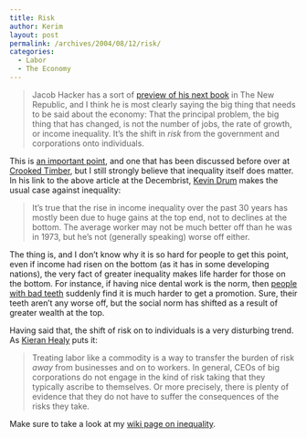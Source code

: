 ```yaml
---
title: Risk
author: Kerim
layout: post
permalink: /archives/2004/08/12/risk/
categories:
  - Labor
  - The Economy
---
```

> Jacob Hacker has a sort of <a href="http://www.tnr.com/doc.mhtml?i=20040816&#038;s=hacker081604" onclick="_gaq.push(['_trackEvent', 'outbound-article', 'http://www.tnr.com/doc.mhtml?i=20040816&s=hacker081604', 'preview of his next book']);" >preview of his next book</a> in The New Republic, and I think he is most clearly saying the big thing that needs to be said about the economy: That the principal problem, the big thing that has changed, is not the number of jobs, the rate of growth, or income inequality. It&#8217;s the shift in *risk* from the government and corporations onto individuals.

This is <a href="http://markschmitt.typepad.com/decembrist/2004/08/paid_sick_leave.html" onclick="_gaq.push(['_trackEvent', 'outbound-article', 'http://markschmitt.typepad.com/decembrist/2004/08/paid_sick_leave.html', 'an important point']);" >an important point</a>, and one that has been discussed before over at <a href="http://www.crookedtimber.org/archives/002315.html" onclick="_gaq.push(['_trackEvent', 'outbound-article', 'http://www.crookedtimber.org/archives/002315.html', 'Crooked Timber']);" >Crooked Timber</a>, but I still strongly believe that inequality itself does matter. In his link to the above article at the Decembrist, <a href="http://www.washingtonmonthly.com/archives/individual/2004_08/004491.php" onclick="_gaq.push(['_trackEvent', 'outbound-article', 'http://www.washingtonmonthly.com/archives/individual/2004_08/004491.php', 'Kevin Drum']);" >Kevin Drum</a> makes the usual case against inequality:

> It&#8217;s true that the rise in income inequality over the past 30 years has mostly been due to huge gains at the top end, not to declines at the bottom. The average worker may not be much better off than he was in 1973, but he&#8217;s not (generally speaking) worse off either.

The thing is, and I don&#8217;t know why it is so hard for people to get this point, even if income had risen on the bottom (as it has in some developing nations), the very fact of greater inequality makes life harder for those on the bottom. For instance, if having nice dental work is the norm, then <a href="http://test.oxus.net/archives/000319.html" onclick="_gaq.push(['_trackEvent', 'outbound-article', 'http://test.oxus.net/archives/000319.html', 'people with bad teeth']);" >people with bad teeth</a> suddenly find it is much harder to get a promotion. Sure, their teeth aren&#8217;t any worse off, but the social norm has shifted as a result of greater wealth at the top.

Having said that, the shift of risk on to individuals is a very disturbing trend. As <a href="http://www.crookedtimber.org/archives/002059.html" onclick="_gaq.push(['_trackEvent', 'outbound-article', 'http://www.crookedtimber.org/archives/002059.html', 'Kieran Healy']);" >Kieran Healy</a> puts it:

> Treating labor like a commodity is a way to transfer the burden of risk *away* from businesses and on to workers. In general, CEOs of big corporations do not engage in the kind of risk taking that they typically ascribe to themselves. Or more precisely, there is plenty of evidence that they do not have to suffer the consequences of the risks they take.

Make sure to take a look at my <a href="http://wiki.oxus.net/Inequality" onclick="_gaq.push(['_trackEvent', 'outbound-article', 'http://wiki.oxus.net/Inequality', 'wiki page on inequality']);" >wiki page on inequality</a>.

